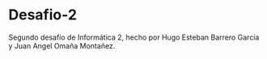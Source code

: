 # Desafio-2
Segundo desafío de Informática 2, hecho por Hugo Esteban Barrero García y Juan Angel Omaña Montañez.
